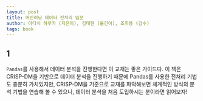 ```yaml
---
layout: post
title: 머신러닝 데이터 전처리 입문
author: 아다치 하루카 (지은이), 김태현 (옮긴이), 조휘용 (감수)
tags: book
---
```


## 1

`Pandas`를 사용해서 데이터 분석을 진행한다면 이 교재는 좋은 가이드다. 이 책은 CRISP-DM을 기반으로 데이터 분석을 진행하기 때문에 Pandas를 사용한 전처리 기법도 충분히 가치있지만, CRISP-DM을 기준으로 교재를 파악해보면 체계적인 방식의 분석 기법을 연습해 볼 수 있으니, 데이터 분석을 처음 도입하시는 분이라면 읽어보자!
